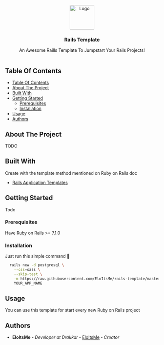<br/>
<p align="center">
  <a href="https://github.com/EloItsMe/rails-template">
    <img src="https://github.com/EloItsMe/rails-template/assets/125091698/2b91f718-9250-471b-b7b1-c28801364a09" alt="Logo" width="80" height="80">
  </a>

  <h3 align="center">Rails Template</h3>

  <p align="center">
    An Awesome Raills Template To Jumpstart Your Rails Projects!
    <br/>
    <br/>
  </p>
</p>



## Table Of Contents

- [Table Of Contents](#table-of-contents)
- [About The Project](#about-the-project)
- [Built With](#built-with)
- [Getting Started](#getting-started)
  - [Prerequisites](#prerequisites)
  - [Installation](#installation)
- [Usage](#usage)
- [Authors](#authors)

## About The Project

TODO

## Built With

Create with the template method mentioned on Ruby on Rails doc


* [Rails Application Templates](https://guides.rubyonrails.org/rails_application_templates.html)

## Getting Started

Todo

### Prerequisites

Have Ruby on Rails >= 7.1.0

### Installation

Just run this simple command 🤩

```sh
  rails new -d postgresql \
    --css=sass \
    --skip-test \
    -m https://raw.githubusercontent.com/EloItsMe/rails-template/master/template.rb \
    YOUR_APP_NAME
```

## Usage

You can use this template for start every new Ruby on Rails project

## Authors

* **EloItsMe** - *Developer at Drakkar* - [EloItsMe](https://github.com/EloItsMe/) - *Creator*
